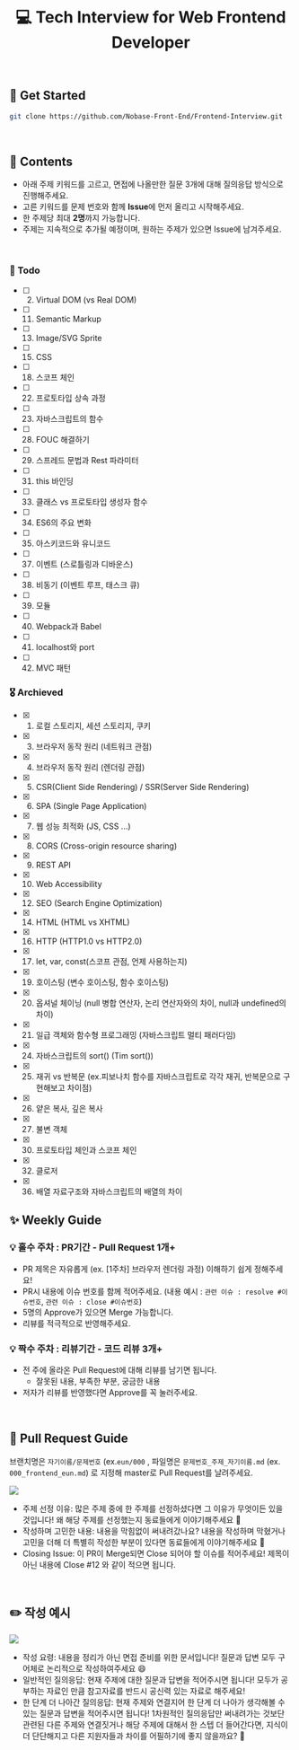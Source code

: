 
<div align="center"><h1>💻 Tech Interview for Web Frontend Developer</h1></div>

<br>

## 🚀 Get Started

```bash
git clone https://github.com/Nobase-Front-End/Frontend-Interview.git
```
<br>

## 📝 Contents

- 아래 주제 키워드를 고르고, 면접에 나올만한 질문 3개에 대해 질의응답 방식으로 진행해주세요.
- 고른 키워드를 문제 번호와 함께 **Issue**에 먼저 올리고 시작해주세요.
- 한 주제당 최대 **2명**까지 가능합니다.
- 주제는 지속적으로 추가될 예정이며, 원하는 주제가 있으면 Issue에 남겨주세요.
<br>

### 📝 Todo

- [ ] 2. Virtual DOM (vs Real DOM)
- [ ] 11. Semantic Markup
- [ ] 13. Image/SVG Sprite
- [ ] 15. CSS
- [ ] 18. 스코프 체인
- [ ] 22. 프로토타입 상속 과정
- [ ] 23. 자바스크립트의 함수
- [ ] 28. FOUC 해결하기
- [ ] 29. 스프레드 문법과 Rest 파라미터
- [ ] 31. this 바인딩
- [ ] 33. 클래스 vs 프로토타입 생성자 함수
- [ ] 34. ES6의 주요 변화
- [ ] 35. 아스키코드와 유니코드
- [ ] 37. 이벤트 (스로틀링과 디바운스)
- [ ] 38. 비동기 (이벤트 루프, 태스크 큐)
- [ ] 39. 모듈
- [ ] 40. Webpack과 Babel
- [ ] 41. localhost와 port
- [ ] 42. MVC 패턴

### 🎖 Archieved

- [x] 1. 로컬 스토리지, 세션 스토리지, 쿠키
- [x] 3. 브라우저 동작 원리 (네트워크 관점)
- [x] 4. 브라우저 동작 원리 (렌더링 관점)
- [x] 5. CSR(Client Side Rendering) / SSR(Server Side Rendering)
- [x] 6. SPA (Single Page Application)
- [x] 7. 웹 성능 최적화 (JS, CSS ...)
- [x] 8. CORS (Cross-origin resource sharing)
- [x] 9. REST API
- [x] 10. Web Accessibility
- [x] 12. SEO (Search Engine Optimization)
- [x] 14. HTML (HTML vs XHTML)
- [x] 16. HTTP (HTTP1.0 vs HTTP2.0)
- [x] 17. let, var, const(스코프 관점, 언제 사용하는지)
- [x] 19. 호이스팅 (변수 호이스팅, 함수 호이스팅)
- [x] 20. 옵셔널 체이닝 (null 병합 연산자, 논리 연산자와의 차이, null과 undefined의 차이)
- [x] 21. 일급 객체와 함수형 프로그래밍 (자바스크립트 멀티 패러다임)
- [x] 24. 자바스크립트의 sort() (Tim sort())
- [x] 25. 재귀 vs 반복문 (ex.피보나치 함수를 자바스크립트로 각각 재귀, 반복문으로 구현해보고 차이점)
- [x] 26. 얕은 복사, 깊은 복사
- [x] 27. 불변 객체
- [x] 30. 프로토타입 체인과 스코프 체인
- [x] 32. 클로저
- [x] 36. 배열 자료구조와 자바스크립트의 배열의 차이

## ✨ Weekly Guide

### 💡 홀수 주차 : PR기간 - Pull Request 1개+
  - PR 제목은 자유롭게 (ex. [1주차] 브라우저 렌더링 과정) 이해하기 쉽게 정해주세요! 
  - PR시 내용에 이슈 번호를 함께 적어주세요. (내용 예시 : `관련 이슈 : resolve #이슈번호`, `관련 이슈 : close #이슈번호`) 
  - 5명의 Approve가 있으면 Merge 가능합니다.   
  - 리뷰를 적극적으로 반영해주세요.  
 
### 💡 짝수 주차 : 리뷰기간 - 코드 리뷰 3개+
  - 전 주에 올라온 Pull Request에 대해 리뷰를 남기면 됩니다.
    - 잘못된 내용, 부족한 부분, 궁금한 내용
  - 저자가 리뷰를 반영했다면 Approve를 꼭 눌러주세요.


<br>

## 🚪 Pull Request Guide

브랜치명은 `자기이름/문제번호` (ex.`eun/000` , 파일명은 `문제번호_주제_자기이름.md` (ex. `000_frontend_eun.md`) 로 지정해 master로 Pull Request를 날려주세요.


![](https://user-images.githubusercontent.com/54318460/183571813-0e050580-d39e-4d78-b8e6-df4ae3e697cd.png)

- 주제 선정 이유: 많은 주제 중에 한 주제를 선정하셨다면 그 이유가 무엇이든 있을 것입니다! 왜 해당 주제를 선정했는지 동료들에게 이야기해주세요 🌱
- 작성하며 고민한 내용: 내용을 막힘없이 써내려갔나요? 내용을 작성하며 막혔거나 고민을 더해 더 특별히 작성한 부분이 있다면 동료들에게 이야기해주세요 🤔
- Closing Issue: 이 PR이 Merge되면 Close 되어야 할 이슈를 적어주세요! 제목이 아닌 내용에 Close #12 와 같이 적으면 됩니다.

<br>

## ✏️ 작성 예시

![](https://user-images.githubusercontent.com/54318460/183572187-1702e521-b8a1-4c37-91e5-2a2d2f13fcf8.png)

- 작성 요령: 내용을 정리가 아닌 면접 준비를 위한 문서입니다! 질문과 답변 모두 구어체로 논리적으로 작성하여주세요 😄
- 일반적인 질의응답: 현재 주제에 대한 질문과 답변을 적어주시면 됩니다! 모두가 공부하는 자료인 만큼 참고자료를 반드시 공신력 있는 자료로 해주세요!
- 한 단계 더 나아간 질의응답: 현재 주제와 연결지어 한 단계 더 나아가 생각해볼 수 있는 질문과 답변을 적어주시면 됩니다! 1차원적인 질의응답만 써내려가는 것보단 관련된 다른 주제와 연결짓거나 해당 주제에 대해서 한 스텝 더 들어간다면, 지식이 더 단단해지고 다른 지원자들과 차이를 어필하기에 좋지 않을까요? 💯
